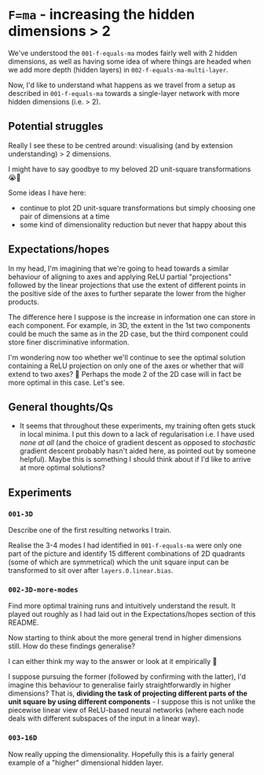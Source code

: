 # `F=ma` - increasing the hidden dimensions > 2

We've understood the `001-f-equals-ma` modes fairly well with 2 hidden dimensions, as well as having some idea of where things are headed when we add more depth (hidden layers) in `002-f-equals-ma-multi-layer`.

Now, I'd like to understand what happens as we travel from a setup as described in `001-f-equals-ma` towards a single-layer network with more hidden dimensions (i.e. > 2).

## Potential struggles

Really I see these to be centred around: visualising (and by extension understanding) > 2 dimensions.

I might have to say goodbye to my beloved 2D unit-square transformations 😭👋

Some ideas I have here:

- continue to plot 2D unit-square transformations but simply choosing one pair of dimensions at a time
- some kind of dimensionality reduction but never that happy about this

## Expectations/hopes

In my head, I'm imagining that we're going to head towards a similar behaviour of aligning to axes and applying ReLU partial "projections" followed by the linear projections that use the extent of different points in the positive side of the axes to further separate the lower from the higher products.

The difference here I suppose is the increase in information one can store in each component. For example, in 3D, the extent in the 1st two components could be much the same as in the 2D case, but the third component could store finer discriminative information.

I'm wondering now too whether we'll continue to see the optimal solution containing a ReLU projection on only one of the axes or whether that will extend to two axes? 🤔 Perhaps the mode 2 of the 2D case will in fact be more optimal in this case. Let's see.

## General thoughts/Qs

- It seems that throughout these experiments, my training often gets stuck in local minima. I put this down to a lack of regularisation i.e. I have used _none at all_ (and the choice of gradient descent as opposed to _stochastic_ gradient descent probably hasn't aided here, as pointed out by someone helpful). Maybe this is something I should think about if I'd like to arrive at more optimal solutions?

## Experiments

### `001-3D`

Describe one of the first resulting networks I train.

Realise the 3-4 modes I had identified in `001-f-equals-ma` were only one part of the picture and identify 15 different combinations of 2D quadrants (some of which are symmetrical) which the unit square input can be transformed to sit over after `layers.0.linear.bias`.

### `002-3D-more-modes`

Find more optimal training runs and intuitively understand the result. It played out roughly as I had laid out in the Expectations/hopes section of this README.

Now starting to think about the more general trend in higher dimensions still. How do these findings generalise?

I can either think my way to the answer or look at it empirically 🤔

I suppose pursuing the former (followed by confirming with the latter), I'd imagine this behaviour to generalise fairly straightforwardly in higher dimensions? That is, **dividing the task of projecting different parts of the unit square by using different components** - I suppose this is not unlike the piecewise linear view of ReLU-based neural networks (where each node deals with different subspaces of the input in a linear way).

### `003-16D`

Now really upping the dimensionality. Hopefully this is a fairly general example of a "higher" dimensional hidden layer.
